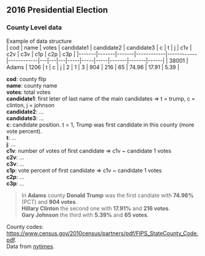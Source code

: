 ## 2016 Presidential Election
### County Level data  
Example of data structure  
| cod   | name  | votes | candidate1 | candidate2 | candidate3 | c | t | j | c1v | c2v | c3v | c1p   | c2p   | c3p  |
|-------|-------|-------|------------|------------|------------|---|---|---|-----|-----|-----|-------|-------|------|
| 38001 | Adams | 1206  | t          | c          | j          | 2 | 1 | 3 | 904 | 216 | 65  | 74.96 | 17.91 | 5.39 |


**cod**: county flip  
**name**: county name  
**votes**: total votes  
**candidate1**: first leter of last name of the main candidates => t = trump, c = clinton, j = johnson  
**candidate2**: ...  
**candidate3**: ...  
**c**: candidate position. t = 1, Trump was first candidate in this county (more vote percent).  
**t**: ...  
**j**: ...  
**c1v**: number of votes of first candidate => c1v ~ candidate 1 votes  
**c2v**: ...  
**c3v**: ...  
**c1p**: vote percent of first candidate => c1v ~ candidate 1 votes  
**c2p**: ...  
**c3p**: ...  

> In **Adams** county **Donald Trump** was the first candiate with **74.96%** (PCT) and **904 votes**.  
> **Hillary Clinton** the second one with **17.91%** and **216 votes**.  
> **Gary Johnson** the third with **5.39%** and **65 votes**.  

County codes: https://www.census.gov/2010census/partners/pdf/FIPS_StateCounty_Code.pdf.  
Data from [nytimes](http://www.nytimes.com/elections/results/president).
